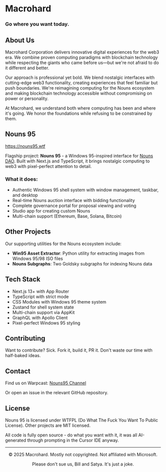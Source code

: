 # Macrohard

### Go where you want today.

## About Us

Macrohard Corporation delivers innovative digital experiences for the web3 era. We combine proven computing paradigms with blockchain technology while respecting the giants who came before us—but we're not afraid to do it different and better.

Our approach is professional yet bold. We blend nostalgic interfaces with cutting-edge web3 functionality, creating experiences that feel familiar but push boundaries. We're reimagining computing for the Nouns ecosystem and making blockchain technology accessible without compromising on power or personality.

At Macrohard, we understand both where computing has been and where it's going. We honor the foundations while refusing to be constrained by them.

## Nouns 95

https://nouns95.wtf

Flagship project: **Nouns 95** - a Windows 95-inspired interface for [Nouns DAO](https://nouns.wtf). Built with Next.js and TypeScript, it brings nostalgic computing to web3 with pixel-perfect attention to detail.

### What it does:

- Authentic Windows 95 shell system with window management, taskbar, and desktop
- Real-time Nouns auction interface with bidding functionality
- Complete governance portal for proposal viewing and voting
- Studio app for creating custom Nouns
- Multi-chain support (Ethereum, Base, Solana, Bitcoin)

## Other Projects

Our supporting utilities for the Nouns ecosystem include:

- **Win95 Asset Extractor**: Python utility for extracting images from Windows 95/98 ISO files
- **Nouns Subgraphs**: Two Goldsky subgraphs for indexing Nouns data

## Tech Stack

- Next.js 13+ with App Router
- TypeScript with strict mode
- CSS Modules with Windows 95 theme system
- Zustand for shell system state
- Multi-chain support via AppKit
- GraphQL with Apollo Client
- Pixel-perfect Windows 95 styling

## Contributing

Want to contribute? Sick. Fork it, build it, PR it. Don't waste our time with half-baked ideas.

## Contact

Find us on Warpcast: [Nouns95 Channel](https://warpcast.com/~/channel/nouns95)

Or open an issue in the relevant GitHub repository.

## License

Nouns 95 is licensed under WTFPL (Do What The Fuck You Want To Public License).
Other projects are MIT licensed.

All code is fully open source - do what you want with it, it was all AI-generated through prompting in the Cursor IDE anyway.

---

<p align="center">© 2025 Macrohard. Mostly not copyrighted. Not affiliated with Microsoft.</p>
<p align="center">Please don't sue us, Bill and Satya. It's just a joke.</p>
